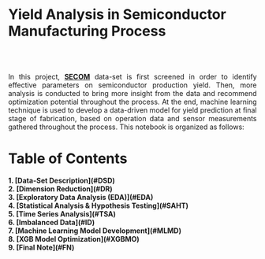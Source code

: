 # Yield Analysis in Semiconductor Manufacturing Process
<br><br>
<div style="text-align: justify">

In this project, <b>[SECOM](http://archive.ics.uci.edu/ml/datasets/secom)</b> data-set is first screened in order to identify effective parameters on semiconductor production yield. Then, more analysis is conducted to bring more insight from the data and recommend optimization potential throughout the process. At the end, machine learning technique is used to develop a data-driven model for yield prediction at final stage of fabrication, based on operation data and sensor measurements gathered throughout the process. This notebook is organized as follows: </div>

# Table of Contents

<b>
1. [Data-Set Description](#DSD)<br>
2. [Dimension Reduction](#DR)<br>
3. [Exploratory Data Analysis (EDA)](#EDA)<br>
4. [Statistical Analysis & Hypothesis Testing](#SAHT)<br>
5. [Time Series Analysis](#TSA)<br>
6. [Imbalanced Data](#ID)<br>
7. [Machine Learning Model Development](#MLMD)<br>
8. [XGB Model Optimization](#XGBMO)<br>
9. [Final Note](#FN)<br>
</b>
